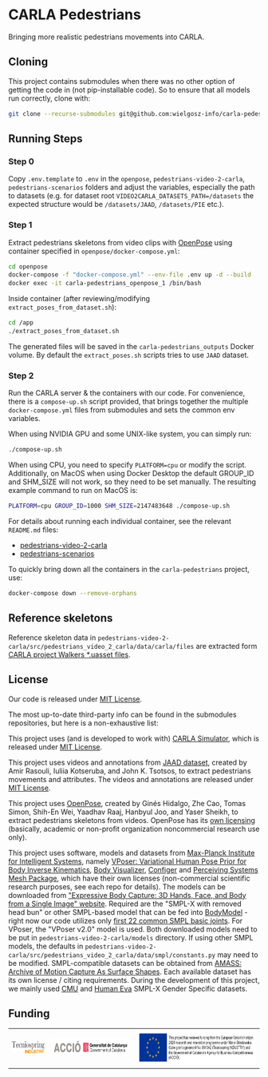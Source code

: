 # CARLA Pedestrians
Bringing more realistic pedestrians movements into CARLA.

## Cloning
This project contains submodules when there was no other option of getting the code in (not pip-installable code). So to ensure that all models run correctly, clone with:

```sh
git clone --recurse-submodules git@github.com:wielgosz-info/carla-pedestrians.git
```

## Running Steps

### Step 0
Copy `.env.template` to `.env` in the `openpose`, `pedestrians-video-2-carla`, `pedestrians-scenarios` folders and adjust the variables, especially the path to datasets (e.g. for dataset root `VIDEO2CARLA_DATASETS_PATH=/datasets` the expected structure would be `/datasets/JAAD`, `/datasets/PIE` etc.).

### Step 1
Extract pedestrians skeletons from video clips with [OpenPose](https://github.com/CMU-Perceptual-Computing-Lab/openpose) using container specified in `openpose/docker-compose.yml`:

```sh
cd openpose
docker-compose -f "docker-compose.yml" --env-file .env up -d --build
docker exec -it carla-pedestrians_openpose_1 /bin/bash
```

Inside container (after reviewing/modifying `extract_poses_from_dataset.sh`):
```sh
cd /app
./extract_poses_from_dataset.sh
```

The generated files will be saved in the `carla-pedestrians_outputs` Docker volume. By default the `extract_poses.sh` scripts tries to use `JAAD` dataset.

### Step 2
Run the CARLA server & the containers with our code. For convenience, there is a `compose-up.sh` script provided,
that brings together the multiple `docker-compose.yml` files from submodules and sets the common env variables.

When using NVIDIA GPU and some UNIX-like system, you can simply run:
```sh
./compose-up.sh
```

When using CPU, you need to specify `PLATFORM=cpu` or modify the script.
Additionally, on MacOS when using Docker Desktop the default GROUP_ID and SHM_SIZE will not work,
so they need to be set manually. The resulting example command to run on MacOS is:
```sh
PLATFORM=cpu GROUP_ID=1000 SHM_SIZE=2147483648 ./compose-up.sh
```

For details about running each individual container, see the relevant `README.md` files:
- [pedestrians-video-2-carla](https://github.com/wielgosz-info/pedestrians-video-2-carla/blob/main/README.md)
- [pedestrians-scenarios](https://github.com/wielgosz-info/pedestrians-scenarios/blob/main/README.md)

To quickly bring down all the containers in the `carla-pedestrians` project, use:

```sh
docker-compose down --remove-orphans
```

## Reference skeletons
Reference skeleton data in `pedestrians-video-2-carla/src/pedestrians_video_2_carla/data/carla/files` are extracted form [CARLA project Walkers *.uasset files](https://bitbucket.org/carla-simulator/carla-content).

## License
Our code is released under [MIT License](https://github.com/wielgosz-info/carla-pedestrians/blob/main/LICENSE).

The most up-to-date third-party info can be found in the submodules repositories, but here is a non-exhaustive list:

This project uses (and is developed to work with) [CARLA Simulator](https://carla.org/), which is released under [MIT License](https://github.com/carla-simulator/carla/blob/master/LICENSE).

This project uses videos and annotations from [JAAD dataset](https://data.nvision2.eecs.yorku.ca/JAAD_dataset/), created by Amir Rasouli, Iuliia Kotseruba, and John K. Tsotsos, to extract pedestrians movements and attributes. The videos and annotations are released under [MIT License](https://github.com/ykotseruba/JAAD/blob/JAAD_2.0/LICENSE).

This project uses [OpenPose](https://github.com/CMU-Perceptual-Computing-Lab/openpose), created by Ginés Hidalgo, Zhe Cao, Tomas Simon, Shih-En Wei, Yaadhav Raaj, Hanbyul Joo, and Yaser Sheikh, to extract pedestrians skeletons from videos. OpenPose has its [own licensing](https://github.com/CMU-Perceptual-Computing-Lab/openpose/blob/master/LICENSE) (basically, academic or non-profit organization noncommercial research use only).

This project uses software, models and datasets from [Max-Planck Institute for Intelligent Systems](https://is.mpg.de/en), namely [VPoser: Variational Human Pose Prior for Body Inverse Kinematics](https://github.com/nghorbani/human_body_prior), [Body Visualizer](https://github.com/nghorbani/body_visualizer), [Configer](https://github.com/MPI-IS/configer) and [Perceiving Systems Mesh Package](https://github.com/MPI-IS/mesh), which have their own licenses (non-commercial scientific research purposes, see each repo for details). The models can be downloaded from ["Expressive Body Capture: 3D Hands, Face, and Body from a Single Image" website](https://smpl-x.is.tue.mpg.de). Required are the "SMPL-X with removed head bun" or other SMPL-based model that can be fed into [BodyModel](https://github.com/nghorbani/human_body_prior/blob/master/src/human_body_prior/body_model/body_model.py) - right now our code utilizes only [first 22 common SMPL basic joints](https://meshcapade.wiki/SMPL#related-models-the-smpl-family#skeleton-layout). For VPoser, the "VPoser v2.0" model is used. Both downloaded models need to be put in `pedestrians-video-2-carla/models` directory. If using other SMPL models, the defaults in `pedestrians-video-2-carla/src/pedestrians_video_2_carla/data/smpl/constants.py` may need to be modified. SMPL-compatible datasets can be obtained from [AMASS: Archive of Motion Capture As Surface Shapes](https://amass.is.tue.mpg.de/). Each available dataset has its own license / citing requirements. During the development of this project, we mainly used [CMU](http://mocap.cs.cmu.edu/) and [Human Eva](http://humaneva.is.tue.mpg.de/) SMPL-X Gender Specific datasets.


## Funding

|                                                                                                                              |                                                                                                                      |                                                                                                                                                                                                                                                                                                                                                                                      |
| ---------------------------------------------------------------------------------------------------------------------------- | -------------------------------------------------------------------------------------------------------------------- | ------------------------------------------------------------------------------------------------------------------------------------------------------------------------------------------------------------------------------------------------------------------------------------------------------------------------------------------------------------------------------------ |
| <img src="docs/_static/images/logos/Logo Tecniospring INDUSTRY_white.JPG" alt="Tecniospring INDUSTRY" style="height: 24px;"> | <img src="docs/_static/images/logos/ACCIO_horizontal.PNG" alt="ACCIÓ Government of Catalonia" style="height: 35px;"> | <img src="docs/_static/images/logos/EU_emblem_and_funding_declaration_EN.PNG" alt="This project has received funding from the European Union's Horizon 2020 research and innovation programme under Marie Skłodowska-Curie grant agreement No. 801342 (Tecniospring INDUSTRY) and the Government of Catalonia's Agency for Business Competitiveness (ACCIÓ)." style="height: 70px;"> |

